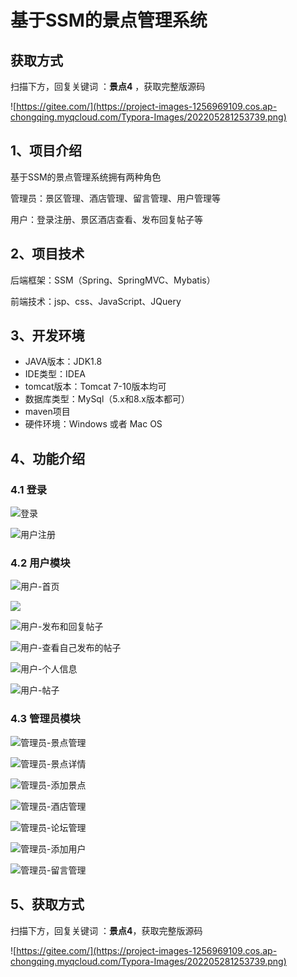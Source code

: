# 基于SSM的景点管理系统

## 获取方式

扫描下方，回复关键词  ：**景点4** ，获取完整版源码

![https://gitee.com/](https://project-images-1256969109.cos.ap-chongqing.myqcloud.com/Typora-Images/202205281253739.png)

## 1、项目介绍

基于SSM的景点管理系统拥有两种角色

管理员：景区管理、酒店管理、留言管理、用户管理等

用户：登录注册、景区酒店查看、发布回复帖子等


## 2、项目技术

后端框架：SSM（Spring、SpringMVC、Mybatis）

前端技术：jsp、css、JavaScript、JQuery

## 3、开发环境

- JAVA版本：JDK1.8
- IDE类型：IDEA
- tomcat版本：Tomcat 7-10版本均可
- 数据库类型：MySql（5.x和8.x版本都可） 
- maven项目
- 硬件环境：Windows 或者 Mac OS


## 4、功能介绍

### 4.1 登录

![登录](https://project-images-1256969109.cos.ap-chongqing.myqcloud.com/Typora-Images/202208062241796.jpg)

![用户注册](https://project-images-1256969109.cos.ap-chongqing.myqcloud.com/Typora-Images/202208062241109.jpg)

### 4.2 用户模块

![用户-首页](https://project-images-1256969109.cos.ap-chongqing.myqcloud.com/Typora-Images/202208062241309.jpg)

![](https://project-images-1256969109.cos.ap-chongqing.myqcloud.com/Typora-Images/202208062241988.jpeg)

![用户-发布和回复帖子](https://project-images-1256969109.cos.ap-chongqing.myqcloud.com/Typora-Images/202208062241194.jpg)

![用户-查看自己发布的帖子](https://project-images-1256969109.cos.ap-chongqing.myqcloud.com/Typora-Images/202208062241066.jpg)

![用户-个人信息](https://project-images-1256969109.cos.ap-chongqing.myqcloud.com/Typora-Images/202208062241486.jpg)

![用户-帖子](https://project-images-1256969109.cos.ap-chongqing.myqcloud.com/Typora-Images/202208062241534.jpg)

### 4.3 管理员模块

![管理员-景点管理](https://project-images-1256969109.cos.ap-chongqing.myqcloud.com/Typora-Images/202208062241252.jpg)

![管理员-景点详情](https://project-images-1256969109.cos.ap-chongqing.myqcloud.com/Typora-Images/202208062242170.jpg)

![管理员-添加景点](https://project-images-1256969109.cos.ap-chongqing.myqcloud.com/Typora-Images/202208062241295.jpg)

![管理员-酒店管理](https://project-images-1256969109.cos.ap-chongqing.myqcloud.com/Typora-Images/202208062241741.jpg)

![管理员-论坛管理](https://project-images-1256969109.cos.ap-chongqing.myqcloud.com/Typora-Images/202208062241004.jpg)

![管理员-添加用户](https://project-images-1256969109.cos.ap-chongqing.myqcloud.com/Typora-Images/202208062241899.jpg)

![管理员-留言管理](https://project-images-1256969109.cos.ap-chongqing.myqcloud.com/Typora-Images/202208062241675.jpg)



## 5、获取方式

扫描下方，回复关键词  ：**景点4**，获取完整版源码



![https://gitee.com/](https://project-images-1256969109.cos.ap-chongqing.myqcloud.com/Typora-Images/202205281253739.png)


